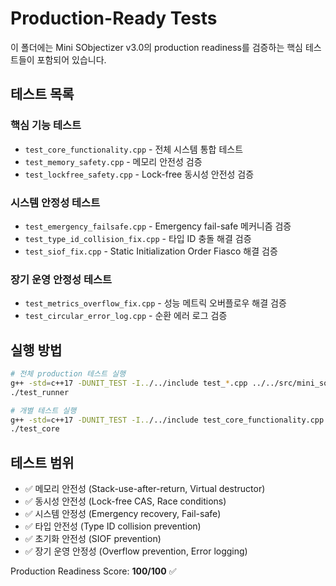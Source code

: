 # Production-Ready Tests

이 폴더에는 Mini SObjectizer v3.0의 production readiness를 검증하는 핵심 테스트들이 포함되어 있습니다.

## 테스트 목록

### 핵심 기능 테스트
- `test_core_functionality.cpp` - 전체 시스템 통합 테스트
- `test_memory_safety.cpp` - 메모리 안전성 검증
- `test_lockfree_safety.cpp` - Lock-free 동시성 안전성 검증

### 시스템 안정성 테스트
- `test_emergency_failsafe.cpp` - Emergency fail-safe 메커니즘 검증
- `test_type_id_collision_fix.cpp` - 타입 ID 충돌 해결 검증
- `test_siof_fix.cpp` - Static Initialization Order Fiasco 해결 검증

### 장기 운영 안정성 테스트
- `test_metrics_overflow_fix.cpp` - 성능 메트릭 오버플로우 해결 검증
- `test_circular_error_log.cpp` - 순환 에러 로그 검증

## 실행 방법

```bash
# 전체 production 테스트 실행
g++ -std=c++17 -DUNIT_TEST -I../../include test_*.cpp ../../src/mini_sobjectizer.cpp ../../src/freertos_mock.cpp -o test_runner
./test_runner

# 개별 테스트 실행
g++ -std=c++17 -DUNIT_TEST -I../../include test_core_functionality.cpp ../../src/mini_sobjectizer.cpp ../../src/freertos_mock.cpp -o test_core
./test_core
```

## 테스트 범위

- ✅ 메모리 안전성 (Stack-use-after-return, Virtual destructor)
- ✅ 동시성 안전성 (Lock-free CAS, Race conditions)
- ✅ 시스템 안정성 (Emergency recovery, Fail-safe)
- ✅ 타입 안전성 (Type ID collision prevention)
- ✅ 초기화 안전성 (SIOF prevention)
- ✅ 장기 운영 안정성 (Overflow prevention, Error logging)

Production Readiness Score: **100/100** ✅